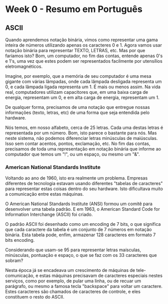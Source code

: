 # Week 0 - Resumo em Português

## ASCII

Quando aprendemos notação binária, vimos como representar uma gama inteira de números utilizando apenas os caracteres 0 e 1. Agora vamos usar notação binária para representar TEXTO, LETRAS, etc. Mas por que faríamos isto? Bom, um computador, no fim das contas, entende apenas 0's e 1's, uma vez que estes podem ser representados facilmente por utensílios eletromagnéticos.  

Imagine, por exemplo, que a memória de seu computador é uma mesa gigante com várias lâmpadas, onde cada lâmpada desligada representa um 0, e cada lâmpada ligada representa um 1. É mais ou menos assim. Na vida real, computadores utilizam capacitores que, em uma baixa carga de energia, representam um 0, e em alta carga de energia, representam um 1.  

De qualquer forma, precisamos de uma notação que entregue nossas informações (texto, letras, etc) de uma forma que seja entendida pelo hardware.  

Nós temos, em nosso alfabeto, cerca de 25 letras. Cada uma destas letras é representada por um número. Bom, isto parece o bastante para nós. Mas neste sistema, não podemos diferenciar letras minúsculas de maiúsculas. Isso sem contar acentos, pontos, exclamação, etc. No fim das contas, precisamos de toda uma representação em notação binária que informe ao computador que temos um "!", ou um espaço, ou mesmo um "&".  

### American National Standards Institute  

Voltando ao ano de 1960, isto era realmente um problema. Empresas diferentes de tecnologia estavam usando diferentes "tabelas de caracteres" para representar estas coisas dentro do seu hardware. Isto dificultava muito a comunicação entre estas máquinas.  

O American National Standards Institute (ANSI) formou um comitê para desenvolver uma tabela padrão. E em 1963, o American Standard Code for Information Interchange (ASCII) foi criado.  

O padrão ASCII foi desenhado como um encoding de 7 bits, o que significa que cada caractere da tabela é um conjunto de 7 números em notação binária. Esta tabela pode, enfim, armazenar 128 caracteres em formato 7 bits encoding.  

Considerando que usam-se 95 para representar letras maísculas, minúsculas, pontuação e espaço, o que se faz com os 33 caracteres que sobram?

Nesta época já se encadeava um crescimento de máquinas de tele-comunicação, e estas máquinas precisavam de caracteres especiais nestes serviços, como por exemplo, de pular uma linha, ou de recuar um parágrafo, ou mesmo a famosa tecla "backspace" para voltar um caractere. Estes caracteres são chamados de caracteres de controle, e eles constituem o resto do ASCII.